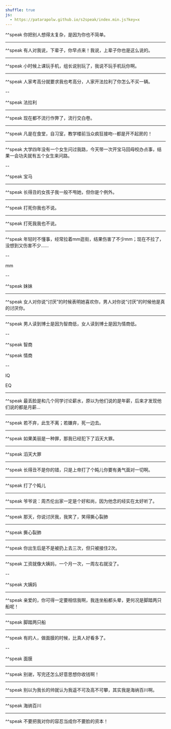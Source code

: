 ```yaml
---
shuffle: true
js:
  - https://patarapolw.github.io/s2speak/index.min.js?key=x
---
```


^^speak 你把别人想得太复杂，是因为你也不简单。

---

^^speak 有人对我说，下辈子，你早点来！我说，上辈子你也是这么说的。

---

^^speak 小时候上课玩手机，组长说别玩了，我说不玩手机玩你啊。

---

^^speak 人家考高分就要求我也考高分，人家开法拉利了你怎么不买一辆。

--

^^speak 法拉利

---

^^speak 现在都不流行作弊了，流行交白卷。

---

^^speak 凡是在食堂，自习室，教学楼前当众疯狂接吻--都是开不起房的！

---

^^speak 大学四年没有一个女生问过我路，今天带一次开宝马回母校办点事，结果一会功夫就有五个女生来问路。

--

^^speak 宝马

---

^^speak 长得丑的女孩子我一般不甩她，但你是个例外。

---

^^speak 打死你我也不说。

---

^^speak 打死我我也不说。

---

^^speak 年轻时不懂事，经常拉着mm逛街，结果伤害了不少mm；现在不拉了，没想到又伤害不少......

--

mm

--

^^speak 妹妹

---

^^speak 女人对你说“讨厌”的时候表明她喜欢你，男人对你说“讨厌”的时候他是真的讨厌你。

---

^^speak 男人读到博士是因为智商低，女人读到博士是因为情商低。

--

^^speak 智商

^^speak 情商

--

IQ

EQ

---

^^speak 最丢脸是和几个同学讨论薪水，原以为他们说的是年薪，后来才发现他们说的都是月薪...

---

^^speak 若不弃，此生不离；若嫌弃，死一边去。

---

^^speak 如果美丽是一种罪，那我已经犯下了滔天大罪。

---

^^speak 滔天大罪

---

^^speak 长得丑不是你的错，只是上帝打了个盹儿你要有勇气面对一切啊。

---

^^speak 打了个盹儿

---

^^speak 爷爷说：周杰伦出家一定是个好和尚，因为他念的经实在太好听了。

---

^^speak 那天，你说讨厌我，我笑了，笑得撕心裂肺

---

^^speak 撕心裂肺

---

^^speak 你出生后是不是被扔上去三次，但只被接住2次。

---

^^speak 工资就像大姨妈，一个月一次，一周左右就没了。

--

^^speak 大姨妈

---

^^speak 亲爱的，你可得一定要相信我啊，我连坐船都头晕，更何况是脚踏两只船呢！

---

^^speak 脚踏两只船

---

^^speak 有的人，做面膜的时候，比真人好看多了。

--

^^speak 面膜

---

^^speak 别谢，写完还怎么好意思想你收钱啊！

---

^^speak 别以为我长的帅就认为我遥不可及高不可攀，其实我是海纳百川啊。

---

^^speak 海纳百川

---

^^speak 不要把我对你的容忍当成你不要脸的资本！
